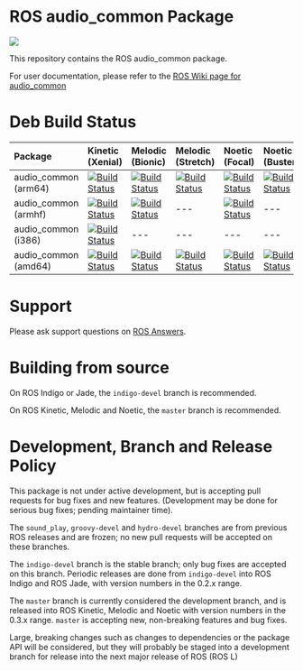 # ROS audio\_common Package
[![](https://travis-ci.com/ros-drivers/audio_common.svg?branch=master)](https://travis-ci.com/github/ros-drivers/audio_common)

This repository contains the ROS audio\_common package.

For user documentation, please refer to the [ROS Wiki page for audio\_common](http://wiki.ros.org/audio_common)

# Deb Build Status

| Package              | Kinetic (Xenial)                                                                                                                                                                                     | Melodic (Bionic)                                                                                                                                                                                     | Melodic (Stretch)                                                                                                                                                                                      | Noetic (Focal)                                                                                                                                                                                     | Noetic (Buster)                                                                                                                                                                                      |
|:---------------------|:-----------------------------------------------------------------------------------------------------------------------------------------------------------------------------------------------------|:-----------------------------------------------------------------------------------------------------------------------------------------------------------------------------------------------------|:-------------------------------------------------------------------------------------------------------------------------------------------------------------------------------------------------------|:---------------------------------------------------------------------------------------------------------------------------------------------------------------------------------------------------|:-----------------------------------------------------------------------------------------------------------------------------------------------------------------------------------------------------|
| audio_common (arm64) | [![Build Status](http://build.ros.org/job/Kbin_uxv8_uXv8__audio_common__ubuntu_xenial_arm64__binary/badge/icon)](http://build.ros.org/job/Kbin_uxv8_uXv8__audio_common__ubuntu_xenial_arm64__binary) | [![Build Status](http://build.ros.org/job/Mbin_ubv8_uBv8__audio_common__ubuntu_bionic_arm64__binary/badge/icon)](http://build.ros.org/job/Mbin_ubv8_uBv8__audio_common__ubuntu_bionic_arm64__binary) | [![Build Status](http://build.ros.org/job/Mbin_dsv8_dSv8__audio_common__debian_stretch_arm64__binary/badge/icon)](http://build.ros.org/job/Mbin_dsv8_dSv8__audio_common__debian_stretch_arm64__binary) | [![Build Status](http://build.ros.org/job/Nbin_ufv8_uFv8__audio_common__ubuntu_focal_arm64__binary/badge/icon)](http://build.ros.org/job/Nbin_ufv8_uFv8__audio_common__ubuntu_focal_arm64__binary) | [![Build Status](http://build.ros.org/job/Nbin_dbv8_dBv8__audio_common__debian_buster_arm64__binary/badge/icon)](http://build.ros.org/job/Nbin_dbv8_dBv8__audio_common__debian_buster_arm64__binary) |
| audio_common (armhf) | [![Build Status](http://build.ros.org/job/Kbin_uxhf_uXhf__audio_common__ubuntu_xenial_armhf__binary/badge/icon)](http://build.ros.org/job/Kbin_uxhf_uXhf__audio_common__ubuntu_xenial_armhf__binary) | [![Build Status](http://build.ros.org/job/Mbin_ubhf_uBhf__audio_common__ubuntu_bionic_armhf__binary/badge/icon)](http://build.ros.org/job/Mbin_ubhf_uBhf__audio_common__ubuntu_bionic_armhf__binary) | ---                                                                                                                                                                                                    | [![Build Status](http://build.ros.org/job/Nbin_ufhf_uFhf__audio_common__ubuntu_focal_armhf__binary/badge/icon)](http://build.ros.org/job/Nbin_ufhf_uFhf__audio_common__ubuntu_focal_armhf__binary) | ---                                                                                                                                                                                                  |
| audio_common (i386)  | [![Build Status](http://build.ros.org/job/Kbin_uX32__audio_common__ubuntu_xenial_i386__binary/badge/icon)](http://build.ros.org/job/Kbin_uX32__audio_common__ubuntu_xenial_i386__binary)             | ---                                                                                                                                                                                                  | ---                                                                                                                                                                                                    | ---                                                                                                                                                                                                | ---                                                                                                                                                                                                  |
| audio_common (amd64) | [![Build Status](http://build.ros.org/job/Kbin_uX64__audio_common__ubuntu_xenial_amd64__binary/badge/icon)](http://build.ros.org/job/Kbin_uX64__audio_common__ubuntu_xenial_amd64__binary)           | [![Build Status](http://build.ros.org/job/Mbin_uB64__audio_common__ubuntu_bionic_amd64__binary/badge/icon)](http://build.ros.org/job/Mbin_uB64__audio_common__ubuntu_bionic_amd64__binary)           | [![Build Status](http://build.ros.org/job/Mbin_ds_dS64__audio_common__debian_stretch_amd64__binary/badge/icon)](http://build.ros.org/job/Mbin_ds_dS64__audio_common__debian_stretch_amd64__binary)     | [![Build Status](http://build.ros.org/job/Nbin_uF64__audio_common__ubuntu_focal_amd64__binary/badge/icon)](http://build.ros.org/job/Nbin_uF64__audio_common__ubuntu_focal_amd64__binary)           | [![Build Status](http://build.ros.org/job/Nbin_db_dB64__audio_common__debian_buster_amd64__binary/badge/icon)](http://build.ros.org/job/Nbin_db_dB64__audio_common__debian_buster_amd64__binary)     |

# Support

Please ask support questions on [ROS Answers](http://answers.ros.org/questions/).

# Building from source

On ROS Indigo or Jade, the `indigo-devel` branch is recommended.

On ROS Kinetic, Melodic and Noetic, the `master` branch is recommended.

# Development, Branch and Release Policy

This package is not under active development, but is accepting pull requests for bug fixes and new features. (Development may be done for serious bug fixes; pending maintainer time).

The `sound_play`, `groovy-devel` and `hydro-devel` branches are from previous ROS releases and are frozen; no new pull requests will be accepted on these branches.

The `indigo-devel` branch is the stable branch; only bug fixes are accepted on this branch. Periodic releases are done from `indigo-devel` into ROS Indigo and ROS Jade, with version numbers in the 0.2.x range.

The `master` branch is currently considered the development branch, and is released into ROS Kinetic, Melodic and Noetic with version numbers in the 0.3.x range. `master` is accepting new, non-breaking features and bug fixes.

Large, breaking changes such as changes to dependencies or the package API will be considered, but they will probably be staged into a development branch for release into the next major release of ROS (ROS L)
